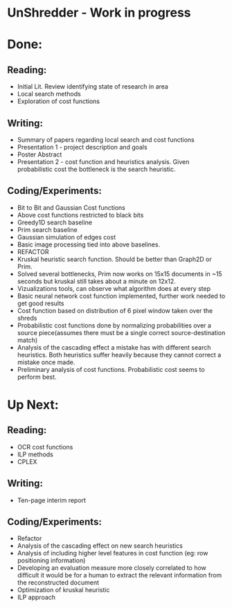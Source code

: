 UnShredder - Work in progress
==========

Done:
==
Reading:
--
* Initial Lit. Review identifying state of research in area
* Local search methods
* Exploration of cost functions

Writing:
--
* Summary of papers regarding local search and cost functions
* Presentation 1 - project description and goals
* Poster Abstract
* Presentation 2 - cost function and heuristics analysis. Given probabilistic cost the bottleneck is the search heuristic. 

Coding/Experiments:
--
* Bit to Bit and Gaussian Cost functions
* Above cost functions restricted to black bits
* Greedy1D search baseline
* Prim search baseline
* Gaussian simulation of edges cost
* Basic image processing tied into above baselines.
* REFACTOR
* Kruskal heuristic search function. Should be better than Graph2D or Prim.
* Solved several bottlenecks, Prim now works on 15x15 documents in ~15 seconds but kruskal still takes about a minute on 12x12.
* Vizualizations tools, can observe what algorithm does at every step
* Basic neural network cost function implemented, further work needed to get good results
* Cost function based on distribution of 6 pixel window taken over the shreds
* Probabilistic cost functions done by normalizing probabilities over a source piece(assumes there must be a single correct source-destination match)
* Analysis of the cascading effect a mistake has with different search heuristics. Both heuristics suffer heavily because they cannot correct a mistake once made.
* Preliminary analysis of cost functions. Probabilistic cost seems to perform best. 

Up Next:
==
Reading:
--
* OCR cost functions
* ILP methods
* CPLEX

Writing:
--
* Ten-page interim report

Coding/Experiments:
--
* Refactor
* Analysis of the cascading effect on new search heuristics
* Analysis of including higher level features in cost function (eg: row positioning information)
* Developing an evaluation measure more closely correlated to how difficult it would be for a human to extract the relevant information from the reconstructed document
* Optimization of kruskal heuristic
* ILP approach
